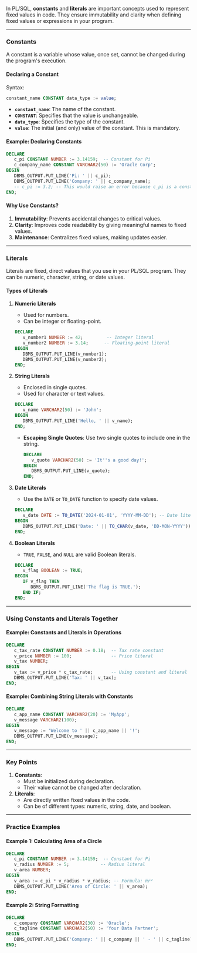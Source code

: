 In PL/SQL, **constants** and **literals** are important concepts used to represent fixed values in code. They ensure immutability and clarity when defining fixed values or expressions in your program.

---

### **Constants**
A constant is a variable whose value, once set, cannot be changed during the program's execution.

#### **Declaring a Constant**
Syntax:
```sql
constant_name CONSTANT data_type := value;
```

- **`constant_name`**: The name of the constant.
- **`CONSTANT`**: Specifies that the value is unchangeable.
- **`data_type`**: Specifies the type of the constant.
- **`value`**: The initial (and only) value of the constant. This is mandatory.

#### **Example: Declaring Constants**
```sql
DECLARE
   c_pi CONSTANT NUMBER := 3.14159;  -- Constant for Pi
   c_company_name CONSTANT VARCHAR2(50) := 'Oracle Corp';
BEGIN
   DBMS_OUTPUT.PUT_LINE('Pi: ' || c_pi);
   DBMS_OUTPUT.PUT_LINE('Company: ' || c_company_name);
   -- c_pi := 3.2; -- This would raise an error because c_pi is a constant.
END;
```

#### **Why Use Constants?**
1. **Immutability**: Prevents accidental changes to critical values.
2. **Clarity**: Improves code readability by giving meaningful names to fixed values.
3. **Maintenance**: Centralizes fixed values, making updates easier.

---

### **Literals**
Literals are fixed, direct values that you use in your PL/SQL program. They can be numeric, character, string, or date values.

#### **Types of Literals**

1. **Numeric Literals**
   - Used for numbers.
   - Can be integer or floating-point.
   ```sql
   DECLARE
      v_number1 NUMBER := 42;         -- Integer literal
      v_number2 NUMBER := 3.14;      -- Floating-point literal
   BEGIN
      DBMS_OUTPUT.PUT_LINE(v_number1);
      DBMS_OUTPUT.PUT_LINE(v_number2);
   END;
   ```

2. **String Literals**
   - Enclosed in single quotes.
   - Used for character or text values.
   ```sql
   DECLARE
      v_name VARCHAR2(50) := 'John';
   BEGIN
      DBMS_OUTPUT.PUT_LINE('Hello, ' || v_name);
   END;
   ```

   - **Escaping Single Quotes**:
     Use two single quotes to include one in the string.
     ```sql
     DECLARE
        v_quote VARCHAR2(50) := 'It''s a good day!';
     BEGIN
        DBMS_OUTPUT.PUT_LINE(v_quote);
     END;
     ```

3. **Date Literals**
   - Use the `DATE` or `TO_DATE` function to specify date values.
   ```sql
   DECLARE
      v_date DATE := TO_DATE('2024-01-01', 'YYYY-MM-DD'); -- Date literal
   BEGIN
      DBMS_OUTPUT.PUT_LINE('Date: ' || TO_CHAR(v_date, 'DD-MON-YYYY'));
   END;
   ```

4. **Boolean Literals**
   - `TRUE`, `FALSE`, and `NULL` are valid Boolean literals.
   ```sql
   DECLARE
      v_flag BOOLEAN := TRUE;
   BEGIN
      IF v_flag THEN
         DBMS_OUTPUT.PUT_LINE('The flag is TRUE.');
      END IF;
   END;
   ```

---

### **Using Constants and Literals Together**

#### Example: Constants and Literals in Operations
```sql
DECLARE
   c_tax_rate CONSTANT NUMBER := 0.18;  -- Tax rate constant
   v_price NUMBER := 100;               -- Price literal
   v_tax NUMBER;
BEGIN
   v_tax := v_price * c_tax_rate;       -- Using constant and literal
   DBMS_OUTPUT.PUT_LINE('Tax: ' || v_tax);
END;
```

#### Example: Combining String Literals with Constants
```sql
DECLARE
   c_app_name CONSTANT VARCHAR2(20) := 'MyApp';
   v_message VARCHAR2(100);
BEGIN
   v_message := 'Welcome to ' || c_app_name || '!';
   DBMS_OUTPUT.PUT_LINE(v_message);
END;
```

---

### **Key Points**
1. **Constants**:
   - Must be initialized during declaration.
   - Their value cannot be changed after declaration.
2. **Literals**:
   - Are directly written fixed values in the code.
   - Can be of different types: numeric, string, date, and boolean.

---

### **Practice Examples**

#### Example 1: Calculating Area of a Circle
```sql
DECLARE
   c_pi CONSTANT NUMBER := 3.14159;  -- Constant for Pi
   v_radius NUMBER := 5;            -- Radius literal
   v_area NUMBER;
BEGIN
   v_area := c_pi * v_radius * v_radius; -- Formula: πr²
   DBMS_OUTPUT.PUT_LINE('Area of Circle: ' || v_area);
END;
```

#### Example 2: String Formatting
```sql
DECLARE
   c_company CONSTANT VARCHAR2(30) := 'Oracle';
   c_tagline CONSTANT VARCHAR2(50) := 'Your Data Partner';
BEGIN
   DBMS_OUTPUT.PUT_LINE('Company: ' || c_company || ' - ' || c_tagline);
END;
```

